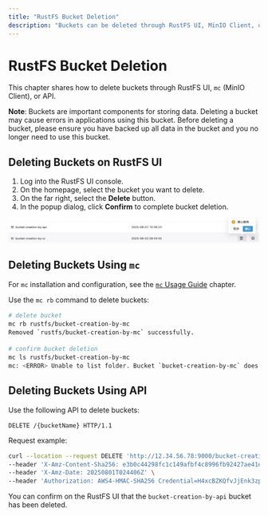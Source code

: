 ```yaml
---
title: "RustFS Bucket Deletion"
description: "Buckets can be deleted through RustFS UI, MinIO Client, or API."
---
```


# RustFS Bucket Deletion

This chapter shares how to delete buckets through RustFS UI, `mc` (MinIO Client), or API.

**Note**: Buckets are important components for storing data. Deleting a bucket may cause errors in applications using this bucket. Before deleting a bucket, please ensure you have backed up all data in the bucket and you no longer need to use this bucket.

## Deleting Buckets on RustFS UI

1. Log into the RustFS UI console.
2. On the homepage, select the bucket you want to delete.
3. On the far right, select the **Delete** button.
4. In the popup dialog, click **Confirm** to complete bucket deletion.

![bucket deletion](images/bucket-deletion-on-ui.png)

## Deleting Buckets Using `mc`

For `mc` installation and configuration, see the [`mc` Usage Guide](../../developer/mc.md) chapter.

Use the `mc rb` command to delete buckets:

```bash
# delete bucket
mc rb rustfs/bucket-creation-by-mc
Removed `rustfs/bucket-creation-by-mc` successfully.

# confirm bucket deletion
mc ls rustfs/bucket-creation-by-mc
mc: <ERROR> Unable to list folder. Bucket `bucket-creation-by-mc` does not exist.
```

## Deleting Buckets Using API

Use the following API to delete buckets:

```
DELETE /{bucketName} HTTP/1.1
```

Request example:

```bash
curl --location --request DELETE 'http://12.34.56.78:9000/bucket-creation-by-api' \
--header 'X-Amz-Content-Sha256: e3b0c44298fc1c149afbf4c8996fb92427ae41e4649b934ca495991b7852b855' \
--header 'X-Amz-Date: 20250801T024406Z' \
--header 'Authorization: AWS4-HMAC-SHA256 Credential=H4xcBZKQfvJjEnk3zp1N/20250801/cn-east-1/s3/aws4_request, SignedHeaders=host;x-amz-content-sha256;x-amz-date, Signature=d0f6addf09fffd7eef75191e9d3209bb7188e6b004e9707238fc60ad7033edae'
```

You can confirm on the RustFS UI that the `bucket-creation-by-api` bucket has been deleted.
